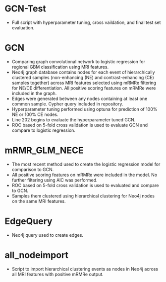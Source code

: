 # GCN-Test
- Full script with hyperparameter tuning, cross vaildation, and final test set evaluation.

# GCN
- Comparing graph convolutional network to logistic regression for regional GBM classification using MRI features.
- Neo4j graph database contains nodes for each event of hierarchically clustered samples (non-enhancing (NE) and contrast-enhancing (CE) samples together) across MRI features selected using mRMRe filtering for NE/CE differentiation. All positive scoring features on mRMRe were included in the graph. 
- Edges were generated between any nodes containing at least one common sample. Cypher query included in repository.
- Hyperparameter tuning performed using optuna for prediction of 100% NE or 100% CE nodes.
- Line 202 begins to evaluate the hyperparameter tuned GCN.
- ROC based on 5-fold cross validation is used to evaluate GCN and compare to logistic regression. 

# mRMR_GLM_NECE
- The most recent method used to create the logistic regression model for comparison to GCN.
- All positive scoring features on mRMRe were included in the model. No further filtering using AIC was performed. 
- ROC based on 5-fold cross validation is used to evaluated and compare to GCN.
- Samples them clustered using hierarchical clustering for Neo4j nodes on the same MRI features. 

# EdgeQuery
- Neo4j query used to create edges.

# all_nodeimport
- Script to import hierarchical clustering events as nodes in Neo4j across all MRI features with positive mRMRe output.

